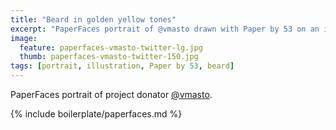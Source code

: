 ```yaml
---
title: "Beard in golden yellow tones"
excerpt: "PaperFaces portrait of @vmasto drawn with Paper by 53 on an iPad."
image: 
  feature: paperfaces-vmasto-twitter-lg.jpg
  thumb: paperfaces-vmasto-twitter-150.jpg
tags: [portrait, illustration, Paper by 53, beard]
---
```


PaperFaces portrait of project donator [@vmasto](http://twitter.com/vmasto).

{% include boilerplate/paperfaces.md %}